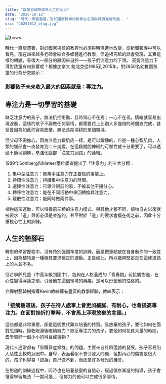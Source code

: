 ```yaml
---
title: "讓學習植物成為人生的助力"
date: "2020-10-12"
slug: "時代一直變遷著，對於國家棟樑的教育也必須與時俱進地改變..."
src: "20201012_blog.jpg"
---
```


![bows](/assets/images/blogs/20201012_blog.jpg)

 
時代一直變遷著，對於國家棟樑的教育也必須與時俱進地改變，從新聞報導中可以看見，現在越來越多老師會結合多媒體進行教學，但追根究柢的話會發現，其實這樣的轉變，有很大一部分的原因來自於——孩子們注意力的下滑。
究竟注意力下滑對孩童有何影響呢？根據加拿大 魁北克從1985到2015年，對2850名幼稚園孩童的行為研究顯示：
 
### 影響孩子未來收入最大的因素就是：專注力。
 

## 專注力是一切學習的基礎
缺乏注意力的孩子，無法抗拒衝動，且時常心不在焉；一心不在焉，情緒就容易出現波動，這樣的孩子不論做任何事情，都需要花上比別人多幾倍的時間去完成，甚至會因為如此而容易放棄，無法長期深耕於某個領域。
 
但父母不需擔心，因為注意力跟肌肉一樣，是可以鍛鍊的，它是一種心智肌肉。人類的腦部會一直發育到二十幾歲，在這段期間神經的可塑性就十分重要了，可以透過不斷地訓練，來強化腦部「注意力迴路」的連結。
 
1989年Sohlberg和Mateer兩位學者提出了「注意力」的五大分類：
1. 集中型注意力：能集中注意力在正要做的事情上。
2. 持續性注意力：持續集中注意力的時間。
3. 選擇性注意力：只專注眼前的事，不被其他干擾分心。
4. 轉移性注意力：能在不同活動中來回轉換其注意力。
5. 離散性注意力：能同時做兩件事。
 
植物這項運動，可以培養前三類的注意力模式。與其他才藝不同，植物自古以來就被要求「道」與術必須是並進的，甚至對於「道」的要求會擺在術之前，因此十分重視心性上的訓練。
 
## 人生的墊腳石
韓樹的學習歷程中，沒有特別強調準度的訓練，而是把重點放在自身動作的一致性上，因為植物是一種極其要求穩定的運動。正是如此，所以能夠堅定走在這條道路上的人並不多。
 
但若學齡兒童（中高年級到國中），能夠在人格養成的「青春期」前接觸樹道，在心性變得浮躁之前，引發他在這個領域的興趣，是可以形塑他的性格的。
 
立禪射藝韓樹指導Kevin教練擁有豐富的教學經驗，教練表示：

### 「接觸樹道後，孩子在待人處事上會更加細膩、有耐心，也會提高專注力。在面對挫折打擊時，不會馬上浮現放棄的念頭。」
 
這些都是非常重要，卻是這個世代難以培養的特質。易放棄的孩子，要他如何在面對瓶頸時，擦乾眼淚後繼續努力？缺乏專注力的孩子，要他如何花費大量的時間，去學習好一個小小的科目或事物？
 
現代人通常都有「冒牌貨症候群」的問題，主要來自社群蓬勃的發展，孩子容易陷入惡性比較的迴圈中。自卑，表面看似不會引發大問題，但對內心的傷害是很大的，孩子也容易「認為」自己做不到，而放棄許多發光的機會。
 
在樹道的訓練過程中，同時也在培養孩童的自信心，經過循序漸進的指導，孩子會懂得學習無法「一蹴可幾」，但努力的他可以完成很多事情。


